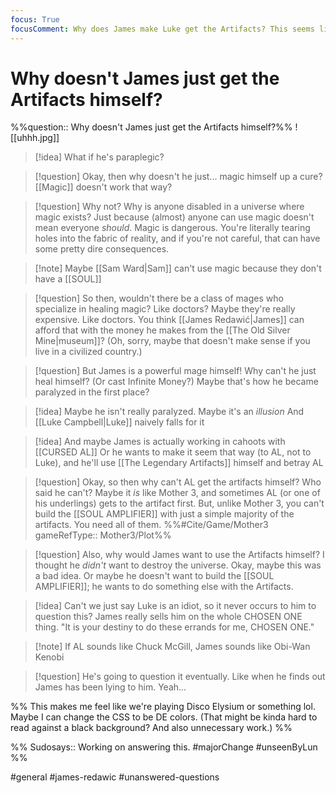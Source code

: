 ```yaml
---
focus: True
focusComment: Why does James make Luke get the Artifacts? This seems like a major plothole if not addressed.
---
```

# Why doesn't James just get the Artifacts himself?
%%question:: Why doesn't James just get the Artifacts himself?%%
![[uhhh.jpg]]

>[!idea] What if he's paraplegic?

>[!question] Okay, then why doesn't he just... magic himself up a cure?
>[[Magic]] doesn't work that way?

>[!question] Why not? Why is anyone disabled in a universe where magic exists?
>Just because (almost) anyone can use magic doesn't mean everyone *should*. Magic is dangerous. You're literally tearing holes into the fabric of reality, and if you're not careful, that can have some pretty dire consequences.

>[!note] Maybe [[Sam Ward|Sam]] can't use magic because they don't have a [[SOUL]]

>[!question] So then, wouldn't there be a class of mages who specialize in healing magic? Like doctors?
>Maybe they're really expensive. Like doctors. You think [[James Redawić|James]] can afford that with the money he makes from the [[The Old Silver Mine|museum]]? (Oh, sorry, maybe that doesn't make sense if you live in a civilized country.)

>[!question] But James is a powerful mage himself! Why can't he just heal himself? (Or cast Infinite Money?)
>Maybe that's how he became paralyzed in the first place?

>[!idea] Maybe he isn't really paralyzed. Maybe it's an *illusion*
>And [[Luke Campbell|Luke]] naively falls for it

>[!idea] And maybe James is actually working in cahoots with [[CURSED AL]]
>Or he wants to make it seem that way (to AL, not to Luke), and he'll use [[The Legendary Artifacts]] himself and betray AL

>[!question] Okay, so then why can't AL get the artifacts himself?
>Who said he can't? Maybe it *is* like Mother 3, and sometimes AL (or one of his underlings) gets to the artifact first. But, unlike Mother 3, you can't build the [[SOUL AMPLIFIER]] with just a simple majority of the artifacts. You need all of them. %%#Cite/Game/Mother3 gameRefType:: Mother3/Plot%%


>[!question] Also, why would James want to use the Artifacts himself? I thought he *didn't* want to destroy the universe.
>Okay, maybe this was a bad idea. Or maybe he doesn't want to build the [[SOUL AMPLIFIER]]; he wants to do something else with the Artifacts.

>[!idea] Can't we just say Luke is an idiot, so it never occurs to him to question this?
>James really sells him on the whole CHOSEN ONE thing. "It is your destiny to do these errands for me, CHOSEN ONE."

>[!note] If AL sounds like Chuck McGill, James sounds like Obi-Wan Kenobi

>[!question] He's going to question it eventually. Like when he finds out James has been lying to him.
>Yeah...

%%
This makes me feel like we're playing Disco Elysium or something lol. Maybe I can change the CSS to be DE colors. (That might be kinda hard to read against a black background? And also unnecessary work.)
%%

%%
Sudosays:: Working on answering this.
#majorChange #unseenByLun 
%%

#general #james-redawic #unanswered-questions 